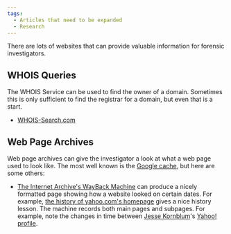 ```yaml
---
tags:
  - Articles that need to be expanded
  - Research
---
```

There are lots of websites that can provide valuable information for
forensic investigators.

## WHOIS Queries

The WHOIS Service can be used to find the owner of a domain. Sometimes
this is only sufficient to find the registrar for a domain, but even
that is a start.

- [WHOIS-Search.com](https://whois-search.com/)

## Web Page Archives

Web page archives can give the investigator a look at what a web page
used to look like. The most well known is the [Google
cache](http://www.google.com/help/features.html#cached), but here are
some others:

- [The Internet Archive's WayBack Machine](http://web.archive.org) can
  produce a nicely formatted page showing how a website looked on
  certain dates. For example, [the history of yahoo.com's
  homepage](http://web.archive.org/web/*/http://www.yahoo.com/) gives a
  nice history lesson. The machine records both main pages and subpages.
  For example, note the changes in time between [Jesse
  Kornblum](jesse_kornblum.md)'s [Yahoo!
  profile](http://web.archive.org/web/*/http://www.profiles.yahoo.com/jessekornblum).
